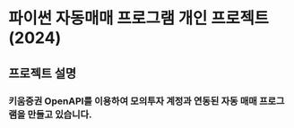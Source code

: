 # 파이썬 자동매매 프로그램 개인 프로젝트(2024)

## 프로젝트 설명 
### 키움증권 OpenAPI를 이용하여 모의투자 계정과 연동된 자동 매매 프로그램을 만들고 있습니다.
